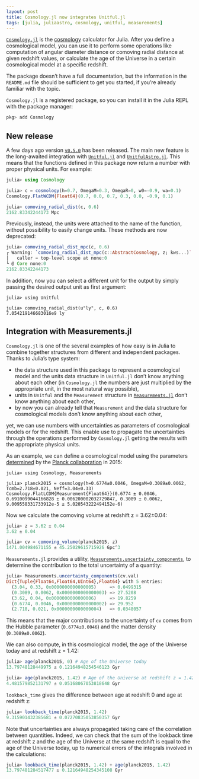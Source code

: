 ```yaml
---
layout: post
title: Cosmology.jl now integrates Unitful.jl
tags: [julia, juliaastro, cosmology, unitful, measurements]
---
```


[`Cosmology.jl`](https://github.com/JuliaAstro/Cosmology.jl) is the
[cosmology](https://en.wikipedia.org/wiki/Physical_cosmology) calculator for
Julia.  After you define a cosmological model, you can use it to perform some
operations like computation of angular diameter distance or comoving radial
distance at given redshift values, or calculate the age of the Universe in a
certain cosmological model at a specific redshift.

The package doesn’t have a full documentation, but the information in the
`README.md` file should be sufficient to get you started, if you’re already
familiar with the topic.

`Cosmology.jl` is a registered package, so you can install it in the Julia REPL
with the package manager:

```julia
pkg> add Cosmology
```

## New release

A few days ago version
[`v0.5.0`](https://github.com/JuliaAstro/Cosmology.jl/releases/tag/v0.5.0) has
been released.  The main new feature is the long-awaited integration with
[`Unitful.jl`](https://github.com/ajkeller34/Unitful.jl) and
[`UnitfulAstro.jl`](https://github.com/JuliaAstro/UnitfulAstro.jl).  This means
that the functions defined in this package now return a number with proper
physical units.  For example:

```julia
julia> using Cosmology

julia> c = cosmology(h=0.7, OmegaM=0.3, OmegaR=0, w0=-0.9, wa=0.1)
Cosmology.FlatWCDM{Float64}(0.7, 0.0, 0.7, 0.3, 0.0, -0.9, 0.1)

julia> comoving_radial_dist(c, 0.6)
2162.83342244173 Mpc
```

Previously, instead, the units were attached to the name of the function,
without possibility to easily change units.  These methods are now deprecated:

```julia
julia> comoving_radial_dist_mpc(c, 0.6)
┌ Warning: `comoving_radial_dist_mpc(c::AbstractCosmology, z; kws...)` is deprecated, use `ustrip(comoving_radial_dist(c::AbstractCosmology, z; kws...))` instead.
│   caller = top-level scope at none:0
└ @ Core none:0
2162.83342244173
```

In addition, now you can select a different unit for the output by simply
passing the desired output unit as first argument:

```
julia> using Unitful

julia> comoving_radial_dist(u"ly", c, 0.6)
7.054219146683016e9 ly
```

## Integration with Measurements.jl

`Cosmology.jl` is one of the several examples of how easy is in Julia to combine
together structures from different and independent packages.  Thanks to Julia’s
type system:

* the data structure used in this package to represent a cosmological model and
  the units data structure in `Unitful.jl` don’t know anything about each other
  (in `Cosmology.jl` the numbers are just multiplied by the appropriate unit, in
  the most natural way possible),
* units in `Unitful` and the `Measurement` structure in
  [`Measurements.jl`](https://github.com/JuliaPhysics/Measurements.jl) don’t
  know anything about each other,
* by now you can already tell that `Measurement` and the data structure for
  cosmological models don’t know anything about each other,

yet, we can use numbers with uncertainties as parameters of cosmological models
or for the redshift.  This enable use to propagate the uncertainties through the
operations performed by `Cosmology.jl` getting the results with the appropriate
physical units.

As an example, we can define a cosmological model using the parameters
[determined](https://arxiv.org/abs/1502.01589) by the [Planck
collaboration](https://en.wikipedia.org/wiki/Planck_(spacecraft)) in 2015:

```
julia> using Cosmology, Measurements

julia> planck2015 = cosmology(h=0.6774±0.0046, OmegaM=0.3089±0.0062, Tcmb=2.718±0.021, Neff=3.04±0.33)
Cosmology.FlatLCDM{Measurement{Float64}}(0.6774 ± 0.0046, 0.6910099044166828 ± 0.006200002032729847, 0.3089 ± 0.0062, 9.009558331733912e-5 ± 5.020543222494152e-6)
```

Now we calculate the comoving volume at redshift z = 3.62±0.04:

```julia
julia> z = 3.62 ± 0.04
3.62 ± 0.04

julia> cv = comoving_volume(planck2015, z)
1471.004984671155 ± 45.25029615715926 Gpc^3
```

`Measurements.jl` provides a utility,
[`Measurements.uncertainty_components`](https://juliaphysics.github.io/Measurements.jl/stable/usage.html#Uncertainty-Contribution-1),
to determine the contribution to the total uncertainty of a quantity:

```julia
julia> Measurements.uncertainty_components(cv.val)
Dict{Tuple{Float64,Float64,UInt64},Float64} with 5 entries:
  (3.04, 0.33, 0x0000000000000005)     => 0.0499315
  (0.3089, 0.0062, 0x0000000000000003) => 27.5208
  (3.62, 0.04, 0x0000000000000006)     => 19.8259
  (0.6774, 0.0046, 0x0000000000000002) => 29.952
  (2.718, 0.021, 0x0000000000000004)   => 0.0348057
```

This means that the major contributions to the uncertainty of `cv` comes from
the Hubble parameter (`0.6774±0.0046`) and the matter density (`0.3089±0.0062`).

We can also compute, in this cosmological model, the age of the Universe today
and at redshift z = 1.42:

```julia
julia> age(planck2015, 0) # Age of the Universe today
13.79748128449975 ± 0.12164948254546123 Gyr

julia> age(planck2015, 1.42) # Age of the Universe at redshift z = 1.42
4.481579852131797 ± 0.05168067053818648 Gyr
```

`lookback_time` gives the difference between age at redshift 0 and age at
redshift z:

```julia
julia> lookback_time(planck2015, 1.42)
9.315901432385681 ± 0.07270835053850357 Gyr
```

Note that uncertainties are always propagated taking care of the correlation
between quantities.  Indeed, we can check that the sum of the lookback time at
redshift z and the age of the Universe at the same redshift is equal to the age
of the Universe today, up to numerical errors of the integrals involved in the
calculations:

```julia
julia> lookback_time(planck2015, 1.42) + age(planck2015, 1.42)
13.797481284517477 ± 0.12164948254345108 Gyr
```

<!-- Local Variables: -->
<!-- ispell-local-dictionary: "american" -->
<!-- End: -->
